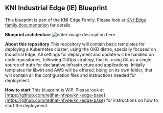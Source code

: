 ## KNI Industrial Edge (IE) Blueprint
This blueprint is part of the KNI-Edge Family. Please look at [KNI-Edge family documentation](https://wiki.akraino.org/display/AK/Kubernetes-Native+Infrastructure+for+Edge+%28KNI-Edge%29+Family) for details

**Blueprint architecture**
![enter image description here](https://wiki.akraino.org/download/attachments/6128852/IE_Blueprint.png?version=1&modificationDate=1544050282000&api=v2)

**About this repository**
This repository will contain basic templates for deploying a Kubernetes cluster, using the OKD distro, specially focused on Industrial Edge. All settings for deployment and update will be handled on code repositories, following GitOps strategy, that is, using Git as a single source of truth for declarative infrastructure and applications.
Initially templates for libvirt and AWS will be offered, being on its own folder, that will contain all the configuration files and instructions needed for deployment.

**How to start**
This blueprint is WIP.
Please look at [https://github.com/redhat-nfvpe/kni-edge-base](https://github.com/redhat-nfvpe/kni-edge-base) for instructions on how to start the deployment.
